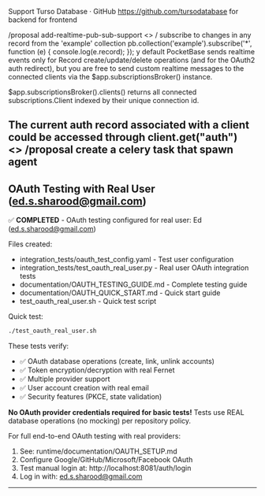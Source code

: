 Support Turso Database · GitHub https://github.com/tursodatabase
    for backend
    for frontend
    


/proposal add-realtime-pub-sub-support
<>
    / subscribe to changes in any record from the 'example' collection
    pb.collection('example').subscribe('*', function (e) {
        console.log(e.record);
    });
y default PocketBase sends realtime events only for Record create/update/delete operations (and for the OAuth2 auth redirect), but you are free to send custom realtime messages to the connected clients via the $app.subscriptionsBroker() instance.

$app.subscriptionsBroker().clients() returns all connected subscriptions.Client indexed by their unique connection id.

The current auth record associated with a client could be accessed through client.get("auth")    
<>
/proposal create a celery task that spawn agent
---

## OAuth Testing with Real User (ed.s.sharood@gmail.com)

✅ **COMPLETED** - OAuth testing configured for real user: Ed (ed.s.sharood@gmail.com)

Files created:
- integration_tests/oauth_test_config.yaml - Test user configuration
- integration_tests/test_oauth_real_user.py - Real user OAuth integration tests
- documentation/OAUTH_TESTING_GUIDE.md - Complete testing guide
- documentation/OAUTH_QUICK_START.md - Quick start guide
- test_oauth_real_user.sh - Quick test script

Quick test:
```bash
./test_oauth_real_user.sh
```

These tests verify:
- ✅ OAuth database operations (create, link, unlink accounts)
- ✅ Token encryption/decryption with real Fernet
- ✅ Multiple provider support
- ✅ User account creation with real email
- ✅ Security features (PKCE, state validation)

**No OAuth provider credentials required for basic tests!**
Tests use REAL database operations (no mocking) per repository policy.

For full end-to-end OAuth testing with real providers:
1. See: runtime/documentation/OAUTH_SETUP.md
2. Configure Google/GitHub/Microsoft/Facebook OAuth
3. Test manual login at: http://localhost:8081/auth/login
4. Log in with: ed.s.sharood@gmail.com

---

